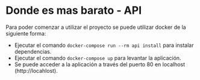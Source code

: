 Donde es mas barato - API
=========================

Para poder comenzar a utilizar el proyecto se puede utilizar docker de la siguiente forma:

- Ejecutar el comando `docker-compose run --rm api install` para instalar dependencias.
- Ejecutar el comando `docker-compose up` para levantar la aplicación.
- Se puede acceder a la aplicación a través del puerto 80 en localhost (http://locahlost).
